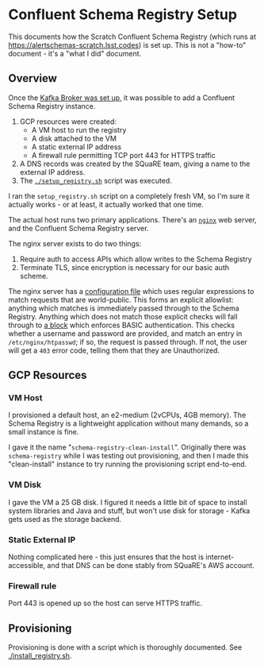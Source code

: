 # Confluent Schema Registry Setup

This documents how the Scratch Confluent Schema Registry (which runs at
https://alertschemas-scratch.lsst.codes) is set up. This is not a "how-to"
document - it's a "what I did" document.

## Overview

Once the [Kafka Broker was set up](../broker/README.md), it was possible to add a
Confluent Schema Registry instance.

1. GCP resources were created:
   - A VM host to run the registry
   - A disk attached to the VM
   - A static external IP address
   - A firewall rule permitting TCP port 443 for HTTPS traffic
2. A DNS records was created by the SQuaRE team, giving a name to the external
   IP address.
3. The [`./setup_registry.sh`](../../setup_registry.sh) script was executed.

I ran the `setup_registry.sh` script on a completely fresh VM, so I'm sure it
actually works - or at least, it actually worked that one time.

The actual host runs two primary applications. There's an
[`nginx`](https://www.nginx.com/) web server, and the Confluent Schema Registry
server.

The nginx server exists to do two things:
 1. Require auth to access APIs which allow writes to the Schema Registry
 2. Terminate TLS, since encryption is necessary for our basic auth scheme.

The nginx server has a [configuration file](./nginx.conf) which uses regular
expressions to match requests that are world-public. This forms an explicit
allowlist: anything which matches is immediately passed through to the Schema
Registry. Anything which does not match those explicit checks will fall through
to [a block](./nginx.conf#L63-L67) which enforces BASIC authentication. This
checks whether a username and password are provided, and match an entry in
`/etc/nginx/htpasswd`; if so, the request is passed through. If not, the user
will get a `403` error code, telling them that they are Unauthorized.

## GCP Resources

### VM Host

I provisioned a default host, an e2-medium (2vCPUs, 4GB memory). The Schema
Registry is a lightweight application without many demands, so a small instance
is fine.

I gave it the name "`schema-registry-clean-install`". Originally there was
`schema-registry` while I was testing out provisioning, and then I made this
"clean-install" instance to try running the provisioning script end-to-end.

### VM Disk

I gave the VM a 25 GB disk. I figured it needs a little bit of space to install
system libraries and Java and stuff, but won't use disk for storage - Kafka gets
used as the storage backend.

### Static External IP

Nothing complicated here - this just ensures that the host is
internet-accessible, and that DNS can be done stably from SQuaRE's AWS account.

### Firewall rule

Port 443 is opened up so the host can serve HTTPS traffic.

## Provisioning

Provisioning is done with a script which is thoroughly documented. See
[./install_registry.sh](./install_registry.sh).
